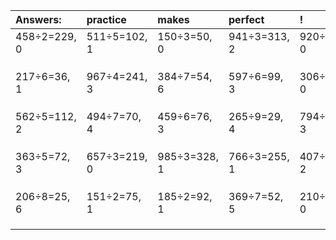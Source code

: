 | Answers: | practice | makes | perfect | ! |
| :--- | :--- | :--- | :--- | :--- |
| 458÷2=229, 0 | 511÷5=102, 1 | 150÷3=50, 0 | 941÷3=313, 2 | 920÷5=184, 0 | 
|   |   |   |   |   | 
|   |   |   |   |   | 
|   |   |   |   |   | 
| 217÷6=36, 1 | 967÷4=241, 3 | 384÷7=54, 6 | 597÷6=99, 3 | 306÷6=51, 0 | 
|   |   |   |   |   | 
|   |   |   |   |   | 
|   |   |   |   |   | 
| 562÷5=112, 2 | 494÷7=70, 4 | 459÷6=76, 3 | 265÷9=29, 4 | 794÷7=113, 3 | 
|   |   |   |   |   | 
|   |   |   |   |   | 
|   |   |   |   |   | 
| 363÷5=72, 3 | 657÷3=219, 0 | 985÷3=328, 1 | 766÷3=255, 1 | 407÷9=45, 2 | 
|   |   |   |   |   | 
|   |   |   |   |   | 
|   |   |   |   |   | 
| 206÷8=25, 6 | 151÷2=75, 1 | 185÷2=92, 1 | 369÷7=52, 5 | 210÷3=70, 0 | 
|   |   |   |   |   | 
|   |   |   |   |   | 
|   |   |   |   |   | 

